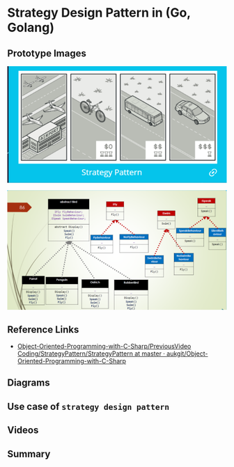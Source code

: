 # Strategy Design Pattern in (Go, Golang)

## Prototype Images

![Strategy Pattern Mindset](../../../images/f70450a078ff21fa9e8d9350c3cf1ceb7c3175549a6bfb357f25f95af29b722b.png)  

![Bird Strategy Pattern Sample from C#](../../../images/e1e287e5ab426cba344c036dd85872f33255b0c8de9bc4344f599e0a3733792b.png)  

## Reference Links

- [Object-Oriented-Programming-with-C-Sharp/PreviousVideo Coding/StrategyPattern/StrategyPattern at master · aukgit/Object-Oriented-Programming-with-C-Sharp](https://github.com/aukgit/Object-Oriented-Programming-with-C-Sharp/tree/master/PreviousVideo%20Coding/StrategyPattern/StrategyPattern)

## Diagrams

## Use case of `strategy design pattern`

## Videos

## Summary
